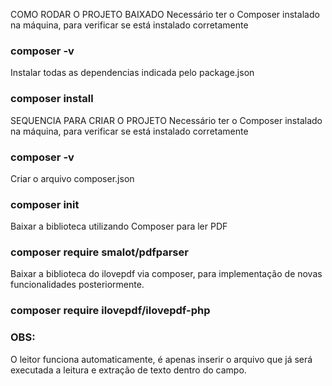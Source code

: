 COMO RODAR O PROJETO BAIXADO
Necessário ter o Composer instalado na máquina, para verificar se está instalado corretamente
### composer -v

Instalar todas as dependencias indicada pelo package.json
### composer install


SEQUENCIA PARA CRIAR O PROJETO
Necessário ter o Composer instalado na máquina, para verificar se está instalado corretamente
### composer -v

Criar o arquivo composer.json
### composer init

Baixar a biblioteca utilizando Composer para ler PDF 
### composer require smalot/pdfparser

Baixar a biblioteca do ilovepdf via composer, para implementação de novas funcionalidades posteriormente.
### composer require ilovepdf/ilovepdf-php


### OBS:
 O leitor funciona automaticamente, é apenas inserir o arquivo que já será executada a leitura e extração de texto dentro do campo.

